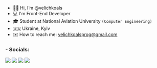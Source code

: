- 👋🏼 Hi, I’m @velichkoals
- 💻 I'm Front-End Developer 
- 🎓 Student at National Aviation University `(Computer Engineering)`
- 🇺🇦  Ukraine, Kyiv
- ✉️ How to reach me: velichkoalsprog@gmail.com 

<h3>- Socials:</h3>


<a href="https://www.linkedin.com/in/velichkoals/" target="_blank"><img src="https://img.icons8.com/fluent/48/000000/linkedin.png"/></a> <a href="https://www.instagram.com/velichkoals_/" target="_blank"><img src="https://img.icons8.com/fluent/48/000000/instagram-new.png"/></a> <a href="https://t.me/velichkoals" target="_blank"><img src="https://img.icons8.com/ios/50/000000/telegram-app.png"/></a> <a target="_blank" href="https://leetcode.com/velichkoals/"><img src="https://img.icons8.com/external-tal-revivo-shadow-tal-revivo/42/000000/external-level-up-your-coding-skills-and-quickly-land-a-job-logo-shadow-tal-revivo.png"/></a>








<!-- <h2>- 👇🏻  My projects here  👇🏻</h2> -->
